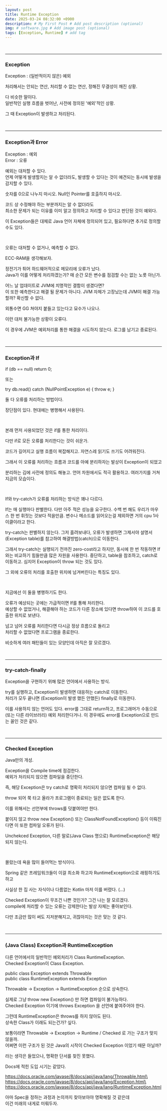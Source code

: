 ```yaml
---
layout: post
title: Runtime Exception
date: 2025-03-24 08:32:00 +0900
description: # My First Post # Add post description (optional)
img: # software.jpg # Add image post (optional)
tags: [Exception, Runtime] # add tag
---
```



<br>
<hr>

### Exception

Exception : (일반적이지 않은) 예외

처리해서는 안되는 연산, 처리할 수 없는 연산, 정해진 무결성이 깨진 상황.

다 비슷한 말이다.\
일반적인 실행 흐름을 벗어난, 사전에 정의된 '예외'적인 상황.

그 때 Exception이 발생하고 처리된다.

<br>
<hr>

### Exception과 Error

Exception : 예외\
Error : 오류

예외는 대처할 수 있다.\
언제 어떻게 발생할지는 알 수 없더라도, 발생할 수 있다는 것이 예견되는 동시에 발생을 감지할 수 있다.

숫자를 0으로 나누지 마시오. Null인 Pointer를 호출하지 마시오.

코드 상 수정해야 하는 부분까지는 알 수 없더라도\
최소한 문제가 되는 이유를 이미 알고 정의하고 처리할 수 있다고 판단된 것이 예외다.

이 Exception들은 대체로 Java 언어 자체에 정의되어 있고, 필요하다면 추가로 정의할 수도 있다.

<br>

오류는 대처할 수 없거나, 예측할 수 없다.

ECC-RAM을 생각해보자.

정전기가 튀어 하드웨어적으로 메모리에 오류가 났다.\
Java가 이를 어떻게 처리하겠는가? 매 순간 모든 변수를 점검할 수는 없는 노릇 아닌가.

어느 날 업데이트로 JVM에 치명적인 결함이 생겼다면?\
이 또한 예측한다고 해결 될 문제가 아니다. JVM 자체가 고장났는데 JVM이 해결 가능할까? 확신할 수 없다.

외통수면 GG 쳐야지 붙들고 있는다고 묘수가 나오나.

이런 대처 불가능한 상황이 오류다. 

이 경우에 JVM은 예외처리를 통한 해결을 시도하지 않는다. 로그를 남기고 종료된다.

<br>
<hr>

### Exception과 If

if (db == null) return 0;

또는

try db.read() catch (NullPointException e) { throw e; }

둘 다 오류를 처리하는 방법이다.

장단점이 있다. 현대에는 병행해서 사용된다.

<br>

본래 먼저 사용되었던 것은 if를 통한 처리이다.

다만 if로 모든 오류를 처리한다는 것이 쉬운가.

코드가 길어지고 실행 흐름이 복잡해지고. 자연스레 읽기도 쓰기도 어려워진다.

그래서 이 오류를 처리하는 흐름과 코드를 아예 분리하자는 발상이 Exception이 되었고

분리하는 김에 사전에 정의도 해놓고. 언어 차원에서도 적극 활용하고. 여러가지를 거쳐 지금의 모습이다.

<br>

If와 try-catch가 오류를 처리하는 방식은 꽤나 다르다.

If는 매 실행마다 판별한다. 다만 아주 적은 성능을 요구한다. 수백 번 해도 우리가 마우스 한 번 휘젓는 것보다 적을만큼. 변수나 메소드를 읽어오는걸 제외하면 거의 cpu 1사이클이라고 한다.

try-catch는 판별하지 않는다. 그저 흘려보내다, 오류가 발생하면 그제서야 설명서(Exception table)를 참고하여 해결방법(catch)으로 이동한다.

그래서 try-catch는 실행되기 전까진 zero-cost라고 하지만, 동시에 한 번 작동하면 If와는 비교하기 힘들만큼 많은 자원을 사용한다. 중단하고, table을 참조하고, catch로 이동하고. 심지어 Exception이 throw 되는 것도 있다.

그 외에 오류의 처리를 호출한 위치에 넘겨버린다는 특징도 있다.

<br>

지금에선 이 둘을 병행하기도 한다.

오류가 예상되는 곳에는 가급적이면 If를 통해 처리한다.\
예상할 수 없었거나, 해결해야 하는 코드가 다른 장소에 있다면 throw하여 이 코드를 호출한 위치로 보낸다.

넘고 넘어 오류를 처리한다면 다시금 정상 흐름으로 돌리고\
처리할 수 없었다면 프로그램을 종료한다.

비슷하게 여러 패턴들이 있는 모양인데 아직은 잘 모르겠다.

<br>
<hr>

### try-catch-finally

Exception을 구현하기 위해 많은 언어에서 사용하는 방식.

try를 실행하고, Exception이 발생하면 대응하는 catch로 이동한다.\
처리가 모두 끝나면 (Exception이 발생 했든 안했든) finally로 이동한다.

이를 사용하지 않는 언어도 있다. error를 그대로 return하고, 프로그래머가 수동으로(또는 다른 라이브러리) 예외 처리한다거나. 이 경우에도 error를 Exception으로 만드는 꼴인 것은 같다.

<br>
<hr>

### Checked Exception

Java만의 개성.

Exception을 Compile time에 점검한다.\
예외가 처리되지 않으면 컴파일을 중단한다.

즉, 해당 Exception은 try catch로 명확히 처리되지 않으면 컴파일 될 수 없다.

throw 되어 쭉 타고 올라가 프로그램이 종료되는 일은 없도록 한다.

이를 위해서는 선언부에 throws를 덧붙여야만 한다.

붙이지 않고 throw new Exception() 또는 ClassNotFoundException() 등이 이뤄진다면 이 또한 컴파일 오류가 된다.

Unchekced Exception, 다른 말로(Java Class 명으로) RuntimeException은 해당되지 않는다.

<br>

몰랐는데 욕을 많이 들어먹는 방식이다.

Spring 같은 프레임워크들이 이걸 최소화 하고자 RuntimeException으로 래핑하기도 하고

사실상 한 집 사는 자식이나 다름없는 Kotlin 마저 이를 버렸다. (...)

Checked Exception이 무조건 나쁜 것인가? 그건 나는 잘 모르겠다.\
compile에 처리할 수 있는 오류는 강제한다는 발상 자체는 좋아보인다.

다만 조금만 많이 써도 지저분해지고, 귀찮아지는 것은 맞는 것 같다.

<br>
<hr>

### (Java Class) Exception과 RuntimeException 

다른 언어에서의 일반적인 예외처리가 Class RuntimeException.\
Checked Exception이 Class Exception.

public class Exception extends Throwable\
public class RuntimeException extends Exception

Throwable -> Exception -> RuntimeException 순으로 상속한다.

실제로 그냥 throw new Exception() 만 하면 컴파일이 불가능하다.\
Checked Exception 이기에 throws Exception 을 선언에 붙여주어야 한다.

그런데 RuntimeException은 throws를 하지 않아도 된다.\
상속한 Class가 이래도 되는건가? 싶다.

보통이라면 Throwable -> Exception -> Runtime / Checked 로 가는 구조가 맞지 않을까.\
어쩌면 이런 구조가 된 것은 Java의 시작이 Checked Exception 이었기 때문 아닐까?

라는 생각은 들었으나, 명확한 단서를 찾진 못했다.

Docs에 적힌 도입 시기는 같았다.

https://docs.oracle.com/javase/8/docs/api/java/lang/Throwable.html\
https://docs.oracle.com/javase/8/docs/api/java/lang/Exception.html\
https://docs.oracle.com/javase/8/docs/api/java/lang/RuntimeException.html

아마 Spec을 정하는 과정과 논의까지 찾아보아야 명확해질 것 같은데\
이건 미래의 내게로 미뤄두자.


